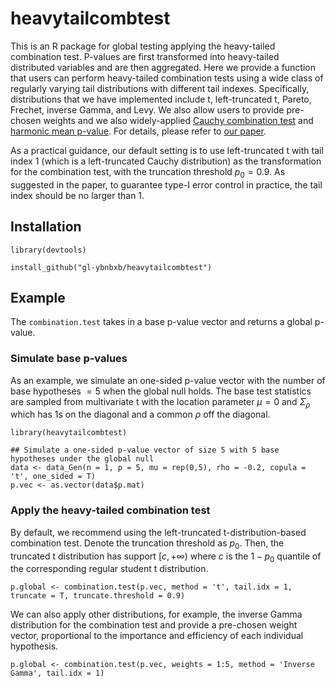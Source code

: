 # heavytailcombtest

This is an R package for global testing applying the heavy-tailed combination test. P-values are first transformed into heavy-tailed distributed variables and are then aggregated. Here we provide a function that users can perform heavy-tailed combination tests using a wide class of regularly varying tail distributions with different tail indexes. Specifically, distributions that we have implemented include t, left-truncated t, Pareto, Frechet, inverse Gamma, and Levy. We also allow users to provide pre-chosen weights and we also widely-applied [Cauchy combination test](https://www.tandfonline.com/doi/full/10.1080/01621459.2018.1554485) and [harmonic mean p-value](https://www.pnas.org/doi/abs/10.1073/pnas.1814092116). For details, please refer to [our paper](https://arxiv.org/abs/2310.20460). 

As a practical guidance, our default setting is to use left-truncated t with tail index 1 (which is a left-truncated Cauchy distribution) as the transformation for the combination test, with the truncation threshold $p_0 = 0.9$. As suggested in the paper, to guarantee type-I error control in practice, the tail index should be no larger than $1$.


## Installation
```{r}
library(devtools)

install_github("gl-ybnbxb/heavytailcombtest")
```

## Example

The `combination.test` takes in a base p-value vector and returns a global p-value. 

### Simulate base p-values
As an example, we simulate an one-sided p-value vector with the number of base hypotheses $= 5$ when the global null holds. The base test statistics are sampled from multivariate t with the location parameter $\mu=0$ and $\Sigma_\rho$ which has 1s on the diagonal and a common $\rho$ off the diagonal.
```
library(heavytailcombtest)

## Simulate a one-sided p-value vector of size 5 with 5 base hypotheses under the global null
data <- data_Gen(n = 1, p = 5, mu = rep(0,5), rho = -0.2, copula = 't', one_sided = T)
p.vec <- as.vector(data$p.mat)
```

### Apply the heavy-tailed combination test
By default, we recommend using the left-truncated t-distribution-based combination test. Denote the truncation threshold as $p_0$. Then, the truncated t distribution has support $[c, +\infty)$ where $c$ is the $1-p_0$ quantile of the corresponding regular student t distribution.
```
p.global <- combination.test(p.vec, method = 't', tail.idx = 1, truncate = T, truncate.threshold = 0.9)
```

We can also apply other distributions, for example, the inverse Gamma distribution for the combination test and provide a pre-chosen weight vector, proportional to the importance and efficiency of each individual hypothesis.
```
p.global <- combination.test(p.vec, weights = 1:5, method = 'Inverse Gamma', tail.idx = 1)
```
